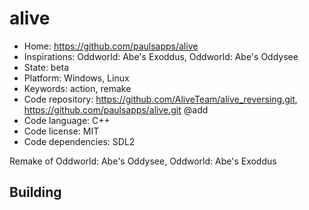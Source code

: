 # alive

- Home: https://github.com/paulsapps/alive
- Inspirations: Oddworld: Abe's Exoddus, Oddworld: Abe's Oddysee
- State: beta
- Platform: Windows, Linux
- Keywords: action, remake
- Code repository: https://github.com/AliveTeam/alive_reversing.git, https://github.com/paulsapps/alive.git @add
- Code language: C++
- Code license: MIT
- Code dependencies: SDL2

Remake of Oddworld: Abe's Oddysee, Oddworld: Abe's Exoddus

## Building
